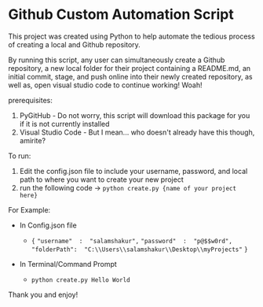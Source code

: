 # Github Custom Automation Script 

This project was created using Python to help automate the tedious process of creating a local and Github repository.

By running this script, any user can simultaneously create a Github repository, a new local folder for their project containing a README.md, an initial commit, stage, and push online into their newly created repository, as well as, open visual studio code to continue working! Woah!

prerequisites:
1. PyGitHub - Do not worry, this script will download this package for you if it is not currently installed
2. Visual Studio Code - But I mean... who doesn't already have this though, amirite?

To run:
1. Edit the config.json file to include your username, password, and local path to where you want to create your new project
2. run the following code -> `python create.py {name of your project here}`

For Example:
* In Config.json file
    * `{`
        `"username"  :  "salamshakur",`
        `"password"  :  "p@$$w0rd",`
        `"folderPath":  "C:\\Users\\salamshakur\\Desktop\\myProjects"`
      `}`

* In Terminal/Command Prompt
    * `python create.py Hello World`

Thank you and enjoy!